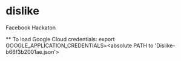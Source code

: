 # dislike
Facebook Hackaton 

** To load Google Cloud credentials: export GOOGLE_APPLICATION_CREDENTIALS=<absolute PATH to 'Dislike-b66f3b2001ae.json'>
